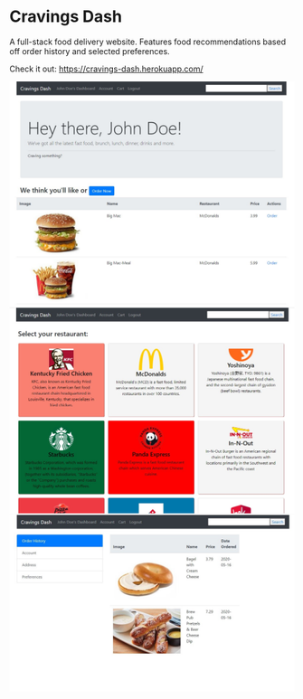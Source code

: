 # Cravings Dash
 
A full-stack food delivery website. 
Features food recommendations based off order history and selected preferences.

Check it out: https://cravings-dash.herokuapp.com/

![Preview1](/readme_img/preview1.jpg)
![Preview2](/readme_img/preview2.jpg)
![Preview3](/readme_img/preview3.jpg)
